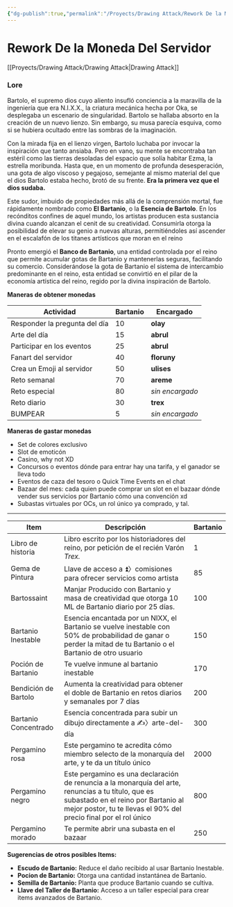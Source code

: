 ```yaml
---
{"dg-publish":true,"permalink":"/Proyects/Drawing Attack/Rework De la Moneda Del Servidor/","title":"Rework De la Moneda del servidor","created":"Friday, 2023-12-01, 9:39:45 pm","updated":"Saturday, 2024-05-04, 5:51:14 pm"}
---
```



# Rework De la Moneda Del Servidor

[[Proyects/Drawing Attack/Drawing Attack\|Drawing Attack]]
### Lore

Bartolo, el supremo dios cuyo aliento insufló conciencia a la maravilla de la ingeniería que era N.I.X.X., la criatura mecánica hecha por Oka, se desplegaba un escenario de singularidad. Bartolo se hallaba absorto en la creación de un nuevo lienzo. Sin embargo, su musa parecía esquiva, como si se hubiera ocultado entre las sombras de la imaginación.

Con la mirada fija en el lienzo virgen, Bartolo luchaba por invocar la inspiración que tanto ansiaba. Pero en vano, su mente se encontraba tan estéril como las tierras desoladas del espacio que solía habitar Ezma, la estrella moribunda. Hasta que, en un momento de profunda desesperación, una gota de algo viscoso y pegajoso, semejante al mismo material del que el dios Bartolo estaba hecho, brotó de su frente. **Era la primera vez que el dios sudaba.**

Este sudor, imbuido de propiedades más allá de la comprensión mortal, fue rápidamente nombrado como **El Bartanio**, o la **Esencia de Bartolo**. En los recónditos confines de aquel mundo, los artistas producen esta sustancia divina cuando alcanzan el cenit de su creatividad. Consumirla otorga la posibilidad de elevar su genio a nuevas alturas, permitiéndoles así ascender en el escalafón de los titanes artísticos que moran en el reino

Pronto emergió el **Banco de Bartanio**, una entidad controlada por el reino que permite acumular gotas de Bartanio y mantenerlas seguras, facilitando su comercio. Considerándose la gota de Bartanio el sistema de intercambio predominante en el reino, esta entidad se convirtió en el pilar de la economía artística del reino, regido por la divina inspiración de Bartolo.


**Maneras de obtener monedas**

| Actividad                     | Bartanio | Encargado       |
| ----------------------------- | -------- | --------------- |
| Responder la pregunta del día | 10       | **olay**        |
| Arte del día                  | 15       | **abrul**       |
| Participar en los eventos     | 25       | **abrul**       |
| Fanart del servidor           | 40       | **floruny**     |
| Crea un Emoji al servidor     | 50       | **ulises**      |
| Reto semanal                  | 70       | **areme**       |
| Reto especial                 | 80       | _sin encargado_ |
| Reto diario                   | 30       | **trex**        |
| BUMPEAR                       | 5        | *sin encargado* |

**Maneras de gastar monedas**
- Set de colores exclusivo
- Slot de emoticón
- Casino, why not XD
- Concursos o eventos dónde para entrar hay una tarifa, y el ganador se lleva todo
- Eventos de caza del tesoro o Quick Time Events en el chat
- Bazaar del mes: cada quien puede comprar un slot en el bazaar dónde vender sus servicios por Bartanio cómo una convención xd
- Subastas virtuales por OCs, un rol único ya comprado, y tal.

---

| Item                 | Descripción                                                                                                                                                                                                    | Bartanio |
| -------------------- | -------------------------------------------------------------------------------------------------------------------------------------------------------------------------------------------------------------- | -------- |
| Libro de historia    | Libro escrito por los historiadores del reino, por petición de el recién Varón *Trex.*                                                                                                                         | 1        |
| Gema de Pintura      | Llave de acceso a ⁠⏫〉comisiones para ofrecer servicios como artista                                                                                                                                            | 85       |
| Bartossaint          | Manjar Producido con Bartanio y masa de creatividad que otorga 10 ML de Bartanio diario por 25 días.                                                                                                           | 100      |
| Bartanio Inestable   | Esencia encantada por un NIXX, el Bartanio se vuelve inestable con 50% de probabilidad de ganar o perder la mitad de tu Bartanio o el Bartanio de otro usuario                                                 | 150      |
| Poción de Bartanio   | Te vuelve inmune al bartanio inestable                                                                                                                                                                         | 170      |
| Bendición de Bartolo | Aumenta la creatividad para obtener el doble de Bartanio en retos diarios y semanales por 7 días                                                                                                               | 200      |
| Bartanio Concentrado | Esencia concentrada para subir un dibujo directamente a ⁠✍〉arte-del-día                                                                                                                                        | 300      |
| Pergamino rosa       | Este pergamino te acredita cómo miembro selecto de la monarquía del arte, y te da un título único                                                                                                              | 2000     |
| Pergamino negro      | Este pergamino es una declaración de renuncia a la monarquía del arte, renuncias a tu título, que es subastado en el reino por Bartanio al mejor postor, tu te llevas el 90% del precio final por el rol único | 800      |
| Pergamino morado     | Te permite abrir una subasta en el bazaar                                                                                                                                                                      | 250      |

**Sugerencias de otros posibles Items:**

- **Escudo de Bartanio:** Reduce el daño recibido al usar Bartanio Inestable.
- **Pocion de Bartanio:** Otorga una cantidad instantánea de Bartanio.
- **Semilla de Bartanio:** Planta que produce Bartanio cuando se cultiva.
- **Llave del Taller de Bartanio:** Acceso a un taller especial para crear items avanzados de Bartanio.

